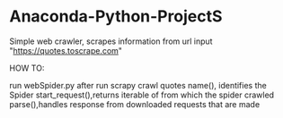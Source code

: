 # Anaconda-Python-ProjectS
Simple web crawler, scrapes information from url input "https://quotes.toscrape.com"


HOW TO:

run webSpider.py
after run scrapy crawl quotes
name(), identifies the Spider
start_request(),returns iterable of from which the spider crawled
parse(),handles response from downloaded requests that are made

